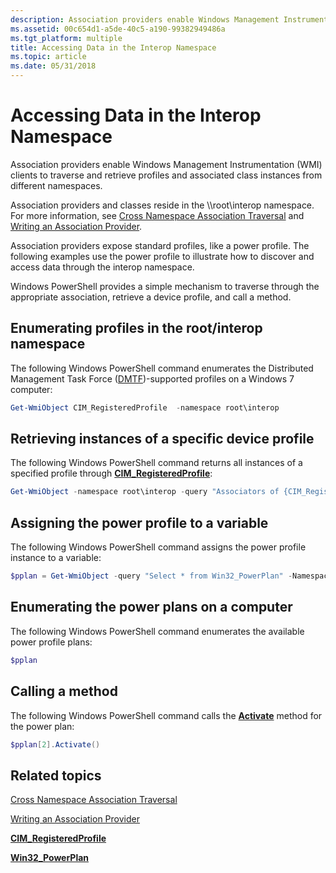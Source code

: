 ```yaml
---
description: Association providers enable Windows Management Instrumentation (WMI) clients to traverse and retrieve profiles and associated class instances from different namespaces.
ms.assetid: 00c654d1-a5de-40c5-a190-99382949486a
ms.tgt_platform: multiple
title: Accessing Data in the Interop Namespace
ms.topic: article
ms.date: 05/31/2018
---
```


# Accessing Data in the Interop Namespace

Association providers enable Windows Management Instrumentation (WMI) clients to traverse and retrieve profiles and associated class instances from different namespaces.

Association providers and classes reside in the \\\\root\\interop namespace. For more information, see [Cross Namespace Association Traversal](cross-namespace-association-traversal.md) and [Writing an Association Provider](writing-an-association-provider-for-interop.md).

Association providers expose standard profiles, like a power profile. The following examples use the power profile to illustrate how to discover and access data through the interop namespace.

Windows PowerShell provides a simple mechanism to traverse through the appropriate association, retrieve a device profile, and call a method.

## Enumerating profiles in the root/interop namespace

The following Windows PowerShell command enumerates the Distributed Management Task Force ([DMTF](https://www.dmtf.org/standards/ws-man))-supported profiles on a Windows 7 computer:


```PowerShell
Get-WmiObject CIM_RegisteredProfile  -namespace root\interop
```



## Retrieving instances of a specific device profile

The following Windows PowerShell command returns all instances of a specified profile through [**CIM\_RegisteredProfile**](/previous-versions//ee309375(v=vs.85)):


```PowerShell
Get-WmiObject -namespace root\interop -query "Associators of {CIM_RegisteredProfile.InstanceID='Power Supply'}"
```



## Assigning the power profile to a variable

The following Windows PowerShell command assigns the power profile instance to a variable:


```PowerShell
$pplan = Get-WmiObject -query "Select * from Win32_PowerPlan" -Namespace root\cimv2\power
```



## Enumerating the power plans on a computer

The following Windows PowerShell command enumerates the available power profile plans:


```PowerShell
$pplan
```



## Calling a method

The following Windows PowerShell command calls the [**Activate**](/previous-versions/windows/desktop/powerwmiprov/activate-win32-powerplan) method for the power plan:


```PowerShell
$pplan[2].Activate()
```



## Related topics

<dl> <dt>

[Cross Namespace Association Traversal](cross-namespace-association-traversal.md)
</dt> <dt>

[Writing an Association Provider](writing-an-association-provider-for-interop.md)
</dt> <dt>

[**CIM\_RegisteredProfile**](/previous-versions//ee309375(v=vs.85))
</dt> <dt>

[**Win32\_PowerPlan**](/previous-versions/windows/desktop/legacy/dd904531(v=vs.85))
</dt> </dl>

 

 
